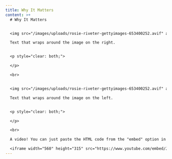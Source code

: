 ```yaml
---
title: Why It Matters
content: >+
  # Why It Matters


  <img src="/images/uploads/rosie-riveter-gettyimages-653400252.avif" alt="Description" style="float: left; margin-right: 15px; width: 50%;">

  Text that wraps around the image on the right.


  <p style="clear: both;">

  </p>

  <br>


  <img src="/images/uploads/rosie-riveter-gettyimages-653400252.avif" alt="Description" style="float: right; margin-left: 15px; width: 50%;">

  Text that wraps around the image on the left.


  <p style="clear: both;">

  </p>

  <br>

  A video! You can just paste the HTML code from the "embed" option in youtube:

  <iframe width="560" height="315" src="https://www.youtube.com/embed/JXOxR8Z4h8k?si=N28gFNu3FyBDbcPC" title="YouTube video player" frameborder="0" allow="accelerometer; autoplay; clipboard-write; encrypted-media; gyroscope; picture-in-picture; web-share" referrerpolicy="strict-origin-when-cross-origin" allowfullscreen></iframe>
---
```

